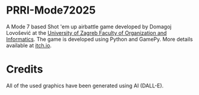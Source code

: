 # PRRI-Mode72025

A Mode 7 based Shot 'em up airbattle game developed by Domagoj Lovošević at the [University of Zagreb Faculty of Organization and Informatics](https://www.foi.unizg.hr/). The game is developed using Python and GamePy. More details available at [itch.io](https://domagojl.itch.io/prri-mode7-dead-zone).


# Credits


All of the used graphics have been generated using AI (DALL-E).
